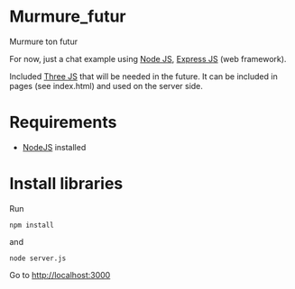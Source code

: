 # Murmure_futur
Murmure ton futur

For now, just a chat example using [Node JS](https://nodejs.org), [Express JS](http://expressjs.com/) (web framework). 

Included [Three JS](http://threejs.org/) that will be needed in the future. It can be included in pages (see index.html) and used on the server side.

# Requirements

* [NodeJS](https://nodejs.org) installed

# Install libraries

Run 

`npm install`

and

`node server.js`

Go to [http://localhost:3000](http://localhost:3000)